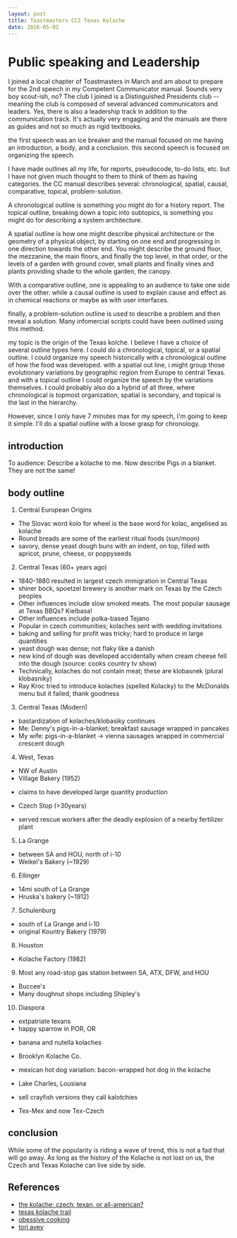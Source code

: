 ```yaml
---
layout: post
title: Toastmasters CC2 Texas Kolache
date: 2016-05-02
---
```


# Public speaking and Leadership

I joined a local chapter of Toastmasters in March and am about to prepare for the 2nd speech in my Competent Communicator manual. Sounds very boy scout-ish, no? The club I joined is a Distinguished Presidents club -- meaning the club is composed of several advanced communicators and leaders. Yes, there is also a leadership track in addition to the communication track.
It's actually very engaging and the manuals are there as guides and not so much as rigid textbooks.

the first speech was an ice breaker and the manual focused on me having an introduction, a body, and a conclusion. this second speech is focused on organizing the speech.

I have made outlines all my life, for reports, pseudocode, to-do lists, etc. but I have not given much thought to them to think of them as having categories. the CC manual describes several: chronological, spatial, causal, comparative, topical, problem-solution.

A chronological outline is something you might do for a history report. The topical outline, breaking down a topic into subtopics, is something you might do for describing a system architecture.

A spatial outline is how one might describe physical architecture or the geometry of a physical object, by starting on one end and progressing in one direction towards the other end. You might describe the ground floor, the mezzanine, the main floors, and finally the top level, in that order, or the levels of a garden with ground cover, small plants and finally vines and plants providing shade to the whole garden, the canopy.

With a comparative outline, one is appealing to an audience to take one side over the other. while a causal outline is used to explain cause and effect as in chemical reactions or maybe as with user interfaces.

finally, a problem-solution outline is used to describe a problem and then reveal a solution. Many infomercial scripts could have been outlined using this method.

my topic is the origin of the Texas kolche. I believe I have a choice of several outline types here. I could do a chronological, topical, or a spatial outline. I could organize my speech historically with a chronological outline of how the food was developed. with a spatial out line, i might group those evolutionary variations by geographic region from Europe to central Texas. and with a topical outline I could organize the speech by the variations themselves. I could probably also do a hybrid of all three, where chronological is topmost organization, spatial is secondary, and topical is the last in the hierarchy.


However, since I only have 7 minutes max for my speech, I'm going to keep it simple. I'll do a spatial outline with a loose grasp for chronology.

introduction
------------
To audience: Describe a kolache to me. Now describe Pigs in a blanket. They are not the same!

body outline
------------
1. Central European Origins
 * The Slovac word kolo for wheel is the base word for kolac, angelised as kolache
 * Round breads are some of the earliest ritual foods (sun/moon)
 * savory, dense yeast dough buns with an indent, on top, filled with apricot, prune, cheese, or poppyseeds
2. Central Texas (60+ years ago)
 * 1840-1880 resulted in largest czech immigration in Central Texas
 * shiner bock, spoetzel brewery is another mark on Texas by the Czech peoples
 * Other influences include slow smoked meats. The most popular sausage at Texas BBQs? Kielbasa!
 * Other influences include polka-based Tejano
 * Popular in czech communities; kolaches sent with wedding invitations
 * baking and selling for profit was tricky; hard to produce in large quantities
 * yeast dough was dense; not flaky like a danish
 * new kind of dough was developed accidentally when cream cheese fell into the dough (source: cooks country tv show)
 * Technically, kolaches do not contain meat; these are klobasnek (plural klobasniky)
 * Ray Kroc tried to introduce kolaches (spelled Kolacky) to the McDonalds menu but it failed, thank goodness
3. Central Texas (Modern)
 * bastardization of kolaches/klobasiky continues
 * Me: Denny's pigs-in-a-blanket; breakfast sausage wrapped in pancakes
 * My wife: pigs-in-a-blanket -> vienna sausages wrapped in commercial crescent dough
4. West, Texas
 * NW of Austin
 * Village Bakery (1952)
  - claims to have developed large quantity production
 * Czech Stop (>30years)
  - served rescue workers after the deadly explosion of a nearby fertilizer plant
5. La Grange
 * between SA and HOU, north of i-10
 * Weikel's Bakery (~1929)
6. Ellinger
 * 14mi south of La Grange
 * Hruska's bakery (~1912)
7. Schulenburg
 * south of La Grange and i-10
 * original Kountry Bakery (1979)
8. Houston
 * Kolache Factory (1982)
9. Most any road-stop gas station between SA, ATX, DFW, and HOU
 * Buccee's
 * Many doughnut shops including Shipley's
10. Diaspora
 * extpatriate texans
 * happy sparrow in POR, OR
  - banana and nutella kolaches
 * Brooklyn Kolache Co.
  - mexican hot dog variation: bacon-wrapped hot dog in the kolache
 * Lake Charles, Lousiana
  - sell crayfish versions they call kalotchies
 * Tex-Mex and now Tex-Czech
  
conclusion
----------
While some of the popularity is riding a wave of trend, this is not a fad that will go away.
As long as the history of the Kolache is not lost on us, the Czech and Texas Kolache can live side by side.

References
----------
* [the kolache: czech, texan, or all-american?](http://nytimes.com/2013/10/09/dining/the-kolache-czech-texan-or-all-american-all-three.html)
* [texas kolache trail](http://texashighways.com/food-drink/item/6775-czech-out-the-texas-kolache-trail)
* [obessive cooking](http://obsessivecooking.com/2014/05/authentic-czech-kolaches.html)
* [tori avey](http://toriavey.com/toris-kitchen/2013/08/kolache/)
